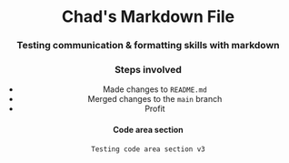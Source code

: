 <header>

<!--
  <<< Author: Chad Eckles
-->

# Chad's Markdown File


### Testing communication & formatting skills with markdown


### Steps involved

- Made changes to `README.md`
- Merged changes to the `main` branch
- Profit $$$$

#### Code area section

``` 
Testing code area section v3

```

